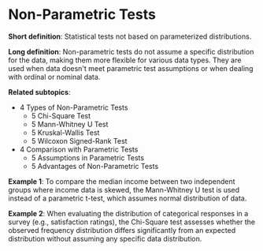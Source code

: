 # Non-Parametric Tests

**Short definition**: Statistical tests not based on parameterized distributions.

**Long definition**: Non-parametric tests do not assume a specific distribution for the data, making them more flexible for various data types. They are used when data doesn't meet parametric test assumptions or when dealing with ordinal or nominal data.

 **Related subtopics**:
   - 4 Types of Non-Parametric Tests
     - 5 Chi-Square Test
     - 5 Mann-Whitney U Test
     - 5 Kruskal-Wallis Test
     - 5 Wilcoxon Signed-Rank Test
   - 4 Comparison with Parametric Tests
     - 5 Assumptions in Parametric Tests
     - 5 Advantages of Non-Parametric Tests

**Example 1**: To compare the median income between two independent groups where income data is skewed, the Mann-Whitney U test is used instead of a parametric t-test, which assumes normal distribution of data.

**Example 2**: When evaluating the distribution of categorical responses in a survey (e.g., satisfaction ratings), the Chi-Square test assesses whether the observed frequency distribution differs significantly from an expected distribution without assuming any specific data distribution.